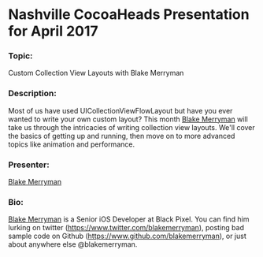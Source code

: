 # Nashville CocoaHeads Presentation for April 2017

### Topic:
Custom Collection View Layouts with Blake Merryman

### Description:
Most of us have used UICollectionViewFlowLayout but have you ever wanted to write your own custom layout? This month [Blake Merryman](https://www.twitter.com/blakemerryman) will take us through the intricacies of writing collection view layouts. We'll cover the basics of getting up and running, then move on to more advanced topics like animation and performance.

### Presenter:
[Blake Merryman](https://www.twitter.com/blakemerryman)

### Bio:
[Blake Merryman](https://www.twitter.com/blakemerryman) is a Senior iOS Developer at Black Pixel. You can find him lurking on twitter (https://www.twitter.com/blakemerryman), posting bad sample code on Github (https://www.github.com/blakemerryman), or just about anywhere else @blakemerryman.
